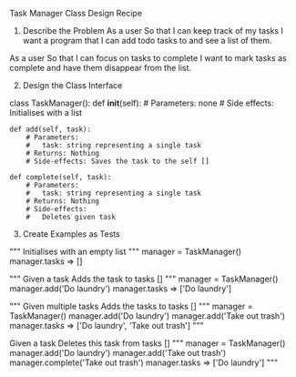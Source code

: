 Task Manager Class Design Recipe

1. Describe the Problem
As a user
So that I can keep track of my tasks
I want a program that I can add todo tasks to and see a list of them.

As a user
So that I can focus on tasks to complete
I want to mark tasks as complete and have them disappear from the list.

2. Design the Class Interface

class TaskManager():
    def __init__(self):
        # Parameters: none
        # Side effects: Initialises with a list

    def add(self, task):
        # Parameters:
        #   task: string representing a single task
        # Returns: Nothing
        # Side-effects: Saves the task to the self []

    def complete(self, task):
        # Parameters:
        #   task: string representing a single task
        # Returns: Nothing
        # Side-effects:
        #   Deletes given task

3. Create Examples as Tests

"""
Initialises with an empty list
"""
manager = TaskManager()
manager.tasks => []

"""
Given a task
Adds the task to tasks []
"""
manager = TaskManager()
manager.add('Do laundry')
manager.tasks => ['Do laundry']

"""
Given multiple tasks
Adds the tasks to tasks []
"""
manager = TaskManager()
manager.add('Do laundry')
manager.add('Take out trash')
manager.tasks => ['Do laundry', 'Take out trash']
"""

Given a task
Deletes this task from tasks []
"""
manager = TaskManager()
manager.add('Do laundry')
manager.add('Take out trash')
manager.complete('Take out trash')
manager.tasks => ['Do laundry']
"""
